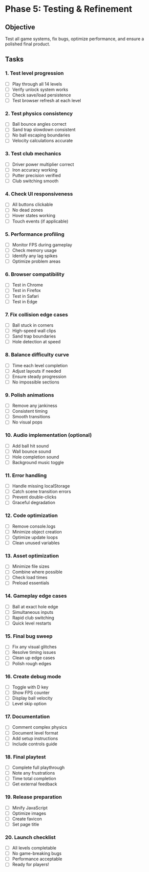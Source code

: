 # Phase 5: Testing & Refinement

## Objective
Test all game systems, fix bugs, optimize performance, and ensure a polished final product.

## Tasks

### 1. Test level progression
- [ ] Play through all 14 levels
- [ ] Verify unlock system works
- [ ] Check save/load persistence
- [ ] Test browser refresh at each level

### 2. Test physics consistency
- [ ] Ball bounce angles correct
- [ ] Sand trap slowdown consistent
- [ ] No ball escaping boundaries
- [ ] Velocity calculations accurate

### 3. Test club mechanics
- [ ] Driver power multiplier correct
- [ ] Iron accuracy working
- [ ] Putter precision verified
- [ ] Club switching smooth

### 4. Check UI responsiveness
- [ ] All buttons clickable
- [ ] No dead zones
- [ ] Hover states working
- [ ] Touch events (if applicable)

### 5. Performance profiling
- [ ] Monitor FPS during gameplay
- [ ] Check memory usage
- [ ] Identify any lag spikes
- [ ] Optimize problem areas

### 6. Browser compatibility
- [ ] Test in Chrome
- [ ] Test in Firefox
- [ ] Test in Safari
- [ ] Test in Edge

### 7. Fix collision edge cases
- [ ] Ball stuck in corners
- [ ] High-speed wall clips
- [ ] Sand trap boundaries
- [ ] Hole detection at speed

### 8. Balance difficulty curve
- [ ] Time each level completion
- [ ] Adjust layouts if needed
- [ ] Ensure steady progression
- [ ] No impossible sections

### 9. Polish animations
- [ ] Remove any jankiness
- [ ] Consistent timing
- [ ] Smooth transitions
- [ ] No visual pops

### 10. Audio implementation (optional)
- [ ] Add ball hit sound
- [ ] Wall bounce sound
- [ ] Hole completion sound
- [ ] Background music toggle

### 11. Error handling
- [ ] Handle missing localStorage
- [ ] Catch scene transition errors
- [ ] Prevent double-clicks
- [ ] Graceful degradation

### 12. Code optimization
- [ ] Remove console.logs
- [ ] Minimize object creation
- [ ] Optimize update loops
- [ ] Clean unused variables

### 13. Asset optimization
- [ ] Minimize file sizes
- [ ] Combine where possible
- [ ] Check load times
- [ ] Preload essentials

### 14. Gameplay edge cases
- [ ] Ball at exact hole edge
- [ ] Simultaneous inputs
- [ ] Rapid club switching
- [ ] Quick level restarts

### 15. Final bug sweep
- [ ] Fix any visual glitches
- [ ] Resolve timing issues
- [ ] Clean up edge cases
- [ ] Polish rough edges

### 16. Create debug mode
- [ ] Toggle with D key
- [ ] Show FPS counter
- [ ] Display ball velocity
- [ ] Level skip option

### 17. Documentation
- [ ] Comment complex physics
- [ ] Document level format
- [ ] Add setup instructions
- [ ] Include controls guide

### 18. Final playtest
- [ ] Complete full playthrough
- [ ] Note any frustrations
- [ ] Time total completion
- [ ] Get external feedback

### 19. Release preparation
- [ ] Minify JavaScript
- [ ] Optimize images
- [ ] Create favicon
- [ ] Set page title

### 20. Launch checklist
- [ ] All levels completable
- [ ] No game-breaking bugs
- [ ] Performance acceptable
- [ ] Ready for players!